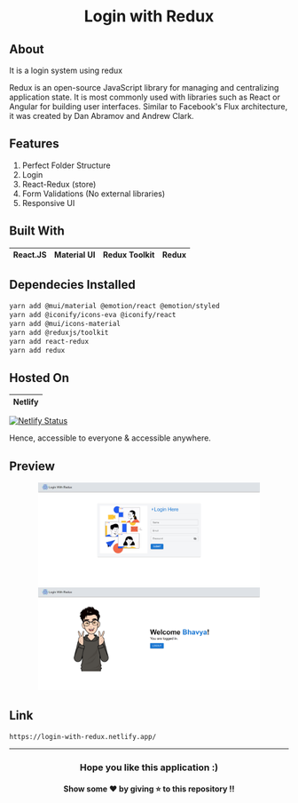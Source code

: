 <h1 align='center'>Login with Redux</h1>

## About 
It is a login system using redux

Redux is an open-source JavaScript library for managing and centralizing application state. It is most commonly used with libraries such as React or Angular for building user interfaces. Similar to Facebook's Flux architecture, it was created by Dan Abramov and Andrew Clark.

## Features
1. Perfect Folder Structure
2. Login
3. React-Redux (store)
4. Form Validations (No external libraries)
5. Responsive UI

## Built With
|React.JS|Material UI|Redux Toolkit|Redux|
|---|---|---|---|

## Dependecies Installed
```
yarn add @mui/material @emotion/react @emotion/styled
yarn add @iconify/icons-eva @iconify/react
yarn add @mui/icons-material
yarn add @reduxjs/toolkit
yarn add react-redux
yarn add redux
```

## Hosted On
|Netlify|
|---| 
[![Netlify Status](https://api.netlify.com/api/v1/badges/225c6b94-24c2-424d-9662-780309d9abf4/deploy-status)](https://app.netlify.com/sites/login-with-redux/deploys)

Hence, accessible to everyone & accessible anywhere.

## Preview
<p align="center">
  <img src="https://github.com/TheNewC0der-24/Login-with-Redux-REACT/blob/master/src/assets/Preview/Preview-1.png" width="400">
  <img src="https://github.com/TheNewC0der-24/Login-with-Redux-REACT/blob/master/src/assets/Preview/Preview-2.png" width="400">
</p>

## Link
```
https://login-with-redux.netlify.app/
```

---
<h3 align='center'>Hope you like this application :)</h3>
<h4 align='center'>Show some ❤️ by giving ⭐ to this repository !!</h4>
